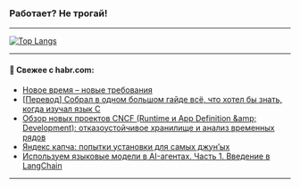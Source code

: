 ### Работает? Не трогай!

---
<!--
#### 🛠️ Technical stack:

![Java](https://img.shields.io/badge/Java-informational?logo=Oracle&style=flat&logoColor=white&color=FF4500)
![Kotlin](https://img.shields.io/badge/Kotlin-informational?logo=Kotlin&style=flat&logoColor=white&color=774D97)
![TS](https://img.shields.io/badge/TypeScript-informational?logo=typeScript&style=flat&logoColor=black&color=017acc)
![Python](https://img.shields.io/badge/Python-informational?logo=Python&style=flat&logoColor=black&color=ffdd54) <br>
![Spring](https://img.shields.io/badge/Spring-informational?logo=Spring&style=flat&logoColor=white&color=6DB33F) 
![SpringBoot](https://img.shields.io/badge/SpringBoot-informational?logo=SpringBoot&style=flat&logoColor=white&color=6DB33F)
![Nest](https://img.shields.io/badge/NestJS-informational?logo=NestJS&style=flat&logoColor=white&color=E0234E) 
![NodeJS](https://img.shields.io/badge/NodeJS-informational?logo=node.js&style=flat&logoColor=white&color=70A760)<br>
![PostgreSQL](https://img.shields.io/badge/PostgreSQL-informational?logo=PostgreSQL&style=flat&logoColor=white&color=DAA520)
![MongoDB](https://img.shields.io/badge/MongoDB-informational?logo=MongoDB&style=flat&logoColor=white&color=870000)
![Apache](https://img.shields.io/badge/Apache-informational?logo=apache&style=flat&logoColor=white&color=f74e28)

___ 
-->

<!--- #### 🛠️ : --->

[![Top Langs](https://github-readme-stats-82jvfl3w3-advtsettinggmailcoms-projects.vercel.app/api/top-langs/?username=zloylis&langs_count=10&hide_title=true&title_color=e6edf3&size_weight=0.5&count_weight=0.5&layout=compact&hide_progress=true&hide_border=true&theme=dracula)](https://github.com/zloylis)

<!---


####  :octocat:&nbsp;&nbsp; Статистика:

![GitHub stats](https://github-readme-stats-u2qms2cxw-advtsettinggmailcoms-projects.vercel.app/api?username=zloylis&show_icons=true&hide_border=true&theme=dracula&title_color=e6edf3&include_all_commits=true&count_private=true&hide_rank=false&hide_title=true&rank_icon=github)
-->
---

#### 💬 Свежее с habr.com:

<!-- BLOG-POST-LIST:START -->
- [Новое время – новые требования](https://habr.com/ru/articles/871888/?utm_source=habrahabr&utm_medium=rss&utm_campaign=871888)
- [[Перевод] Собрал в одном большом гайде всё, что хотел бы знать, когда изучал язык C](https://habr.com/ru/companies/ncloudtech/articles/871748/?utm_source=habrahabr&utm_medium=rss&utm_campaign=871748)
- [Обзор новых проектов CNCF &lpar;Runtime и App Definition &amp;amp; Development&rpar;: отказоустойчивое хранилище и анализ временных рядов](https://habr.com/ru/companies/flant/articles/869312/?utm_source=habrahabr&utm_medium=rss&utm_campaign=869312)
- [Яндекс капча: попытки установки для самых джун’ых](https://habr.com/ru/articles/871848/?utm_source=habrahabr&utm_medium=rss&utm_campaign=871848)
- [Используем языковые модели в AI-агентах. Часть 1. Введение в LangChain](https://habr.com/ru/articles/871830/?utm_source=habrahabr&utm_medium=rss&utm_campaign=871830)
<!-- BLOG-POST-LIST:END -->

---
